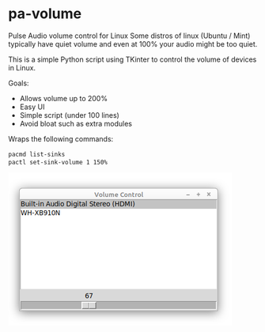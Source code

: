 # pa-volume
Pulse Audio volume control for Linux
Some distros of linux (Ubuntu / Mint) typically have quiet volume and even at 100% your audio might be too quiet.

This is a simple Python script using TKinter to control the volume of devices in Linux.

Goals:
- Allows volume up to 200%
- Easy UI
- Simple script (under 100 lines)
- Avoid bloat such as extra modules

Wraps the following commands:
```
pacmd list-sinks
pactl set-sink-volume 1 150%
```

![Screenshot](pa-volume.png)

